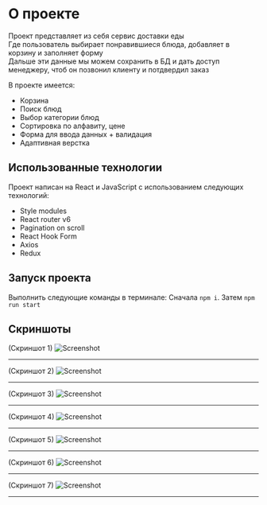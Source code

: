 # О проекте

Проект представляет из себя сервис доставки еды  
Где пользователь выбирает понравившиеся блюда, добавляет в корзину и заполняет форму  
Дальше эти данные мы можем сохранить в БД и дать доступ менеджеру, чтоб он позвонил клиенту и потдвердил заказ
  
В проекте имеется:
* Корзина
* Поиск блюд
* Выбор категории блюд
* Сортировка по алфавиту, цене
* Форма для ввода данных + валидация 
* Адаптивная верстка

## Использованные технологии

Проект написан на React и JavaScript с использованием следующих технологий:  
* Style modules
* React router v6
* Pagination on scroll
* React Hook Form
* Axios
* Redux

## Запуск проекта

Выполнить следующие команды в терминале: Сначала `npm i`. Затем `npm run start`

## Скриншоты
  
(Скриншот 1)
![Screenshot](https://github.com/Adamadziev4/react-foodhub/blob/main/public/images/Foodhub-1.png)
  ***
(Скриншот 2)
![Screenshot](https://github.com/Adamadziev4/react-foodhub/blob/main/public/images/Foodhub-2.png)
  ***
(Скриншот 3)
![Screenshot](https://github.com/Adamadziev4/react-foodhub/blob/main/public/images/Foodhub-3.png)
  ***
(Скриншот 4)
![Screenshot](https://github.com/Adamadziev4/react-foodhub/blob/main/public/images/Foodhub-4.png)
  ***
(Скриншот 5)
![Screenshot](https://github.com/Adamadziev4/react-foodhub/blob/main/public/images/Foodhub-5.png)
  ***
(Скриншот 6)
![Screenshot](https://github.com/Adamadziev4/react-foodhub/blob/main/public/images/Foodhub-6.png)
  ***
(Скриншот 7)
![Screenshot](https://github.com/Adamadziev4/react-foodhub/blob/main/public/images/Foodhub-7.png)
  ***
